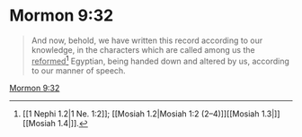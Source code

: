 # Mormon 9:32

> And now, behold, we have written this record according to our knowledge, in the characters which are called among us the <u>reformed</u>[^a] Egyptian, being handed down and altered by us, according to our manner of speech.

[Mormon 9:32](https://www.churchofjesuschrist.org/study/scriptures/bofm/morm/9?lang=eng&id=p32#p32)


[^a]: [[1 Nephi 1.2|1 Ne. 1:2]]; [[Mosiah 1.2|Mosiah 1:2 (2–4)]][[Mosiah 1.3|]][[Mosiah 1.4|]].  

